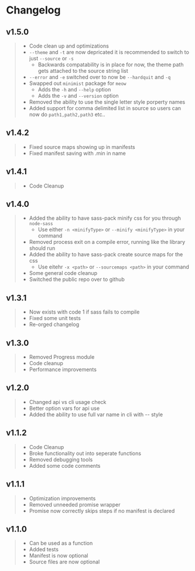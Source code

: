 # Changelog

## v1.5.0

> * Code clean up and optimizations
> * `--theme` and `-t` are now depricated it is recommended to switch to just `--source` or `-s`
>    * Backwards compatability is in place for now, the theme path gets attached to the source string list
> * `--error` and `-e` switched over to now be `--hardquit` and `-q`
> * Swapped out `minimist` package for `meow`
>   * Adds the `-h` and `--help` option
>   * Adds the `-v` and `--version` option
> * Removed the ability to use the single letter style porperty names
> * Added support for comma delimited list in source so users can now do `path1,path2,path3` etc..

## v1.4.2

> * Fixed source maps showing up in manifests
> * Fixed manifest saving with .min in name

## v1.4.1

> * Code Cleanup

## v1.4.0

> * Added the ability to have sass-pack minify css for you through `node-sass`
>   * Use either `-n <minifyType>` or `--minify <minifyType>` in your command
> * Removed process exit on a compile error, running like the library should run
> * Added the ability to have sass-pack create source maps for the css
>   * Use eitehr `-x <path>` or `--sourcemaps <path>` in your command
> * Some general code cleanup
> * Switched the public repo over to github

## v1.3.1

> * Now exists with code 1 if sass fails to compile
> * Fixed some unit tests
> * Re-orged changelog

## v1.3.0

> * Removed Progress module
> * Code cleanup
> * Performance improvements

## v1.2.0

> * Changed api vs cli usage check
> * Better option vars for api use
> * Added the ability to use full var name in cli with -- style

## v1.1.2

> * Code Cleanup
> * Broke functionality out into seperate functions
> * Removed debugging tools
> * Added some code comments

## v1.1.1

> * Optimization improvements
> * Removed unneeded promise wrapper
> * Promise now correctly skips steps if no manifest is declared

## v1.1.0

> * Can be used as a function
> * Added tests
> * Manifest is now optional
> * Source files are now optional
